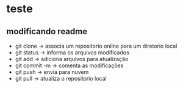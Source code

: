 # teste

## modificando readme


* git clone -> associa um repositorio online para um diretorio local
* git status -> informa os arquivos modificados
* git add -> adiciona arquivos para atualização
* git commit -m -> comenta as modificações
* git push -> envia para nuvem
* git pull -> atualiza o repositorio local
